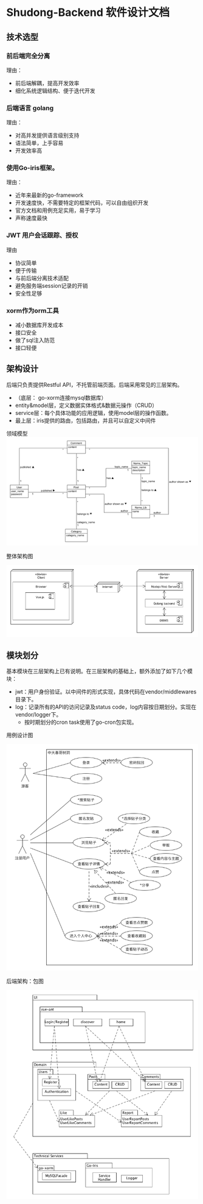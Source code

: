 # Shudong-Backend 软件设计文档



## 技术选型

### 前后端完全分离
理由：
- 前后端解耦，提高开发效率
- 细化系统逻辑结构、便于迭代开发


### 后端语言 golang

理由：
- 对高并发提供语言级别支持
- 语法简单，上手容易
- 开发效率高

### 使用Go-iris框架。 

理由：

- 近年来最新的go-framework
- 开发速度快，不需要特定的框架代码，可以自由组织开发
- 官方文档和用例充足实用，易于学习
- 声称速度最快

### JWT 用户会话跟踪、授权
理由
- 协议简单
- 便于传输
- 与前后端分离技术适配
- 避免服务端session记录的开销
- 安全性足够

### xorm作为orm工具
- 减小数据库开发成本
- 接口安全
- 做了sql注入防范
- 接口轻便

## 架构设计

后端只负责提供Restful API，不托管前端页面。后端采用常见的三层架构。

- （底层： go-xorm连接mysql数据库）
- entity&model层，定义数据实体格式&数据元操作（CRUD）
- service层：每个具体功能的应用逻辑，使用model层的操作函数。
- 最上层：iris提供的路由，包括路由，并且可以自定义中间件

领域模型
![domai.pnh](https://github.com/Chun-Ge/documents/blob/master/docs/model-docs/domain-model/domain-model.png)


整体架构图

![phyview.png](https://github.com/Chun-Ge/documents/blob/master/docs/model-docs/physical-view/phyview.png?raw=true) 

## 模块划分

基本模块在三层架构上已有说明。在三层架构的基础上，额外添加了如下几个模块：

- jwt：用户身份验证。以中间件的形式实现，具体代码在vendor/middlewares目录下。
- log：记录所有的API的访问记录及status code，log内容按日期划分。实现在vendor/logger下。
  - 按时期划分的cron task使用了go-cron包实现。



用例设计图

![use-case-model.png](https://github.com/Chun-Ge/documents/blob/master/docs/model-docs/use-case-model/use-case-model.png?raw=true) 



后端架构：包图

![uml-package.png](https://github.com/Chun-Ge/documents/blob/master/docs/model-docs/logical-view/uml-package.png?raw=true) 


